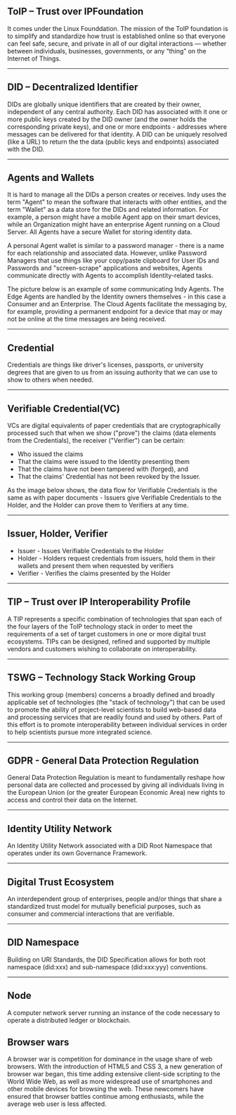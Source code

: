 ## ToIP – Trust over IP​ Foundation

It comes under the Linux Founddation. The mission of the ToIP foundation is to simplify and standardize how trust is established online so that everyone can feel safe, 
secure, and private in all of our digital interactions — whether between individuals, businesses, governments, or any “thing” on the Internet of Things.

***

## DID – Decentralized Identifier

DIDs are globally unique identifiers that are created by their owner, independent of any central authority. Each DID has associated with it one or more public keys created 
by the DID owner (and the owner holds the corresponding private keys), and one or more endpoints - addresses where messages can be delivered for that identity. A DID can 
be uniquely resolved (like a URL) to return the the data (public keys and endpoints) associated with the DID. 


***

## Agents and Wallets

It is hard to manage all the DIDs a person creates or receives. Indy uses the term "Agent" to mean the software that interacts with other entities, and the term "Wallet" as a data store for the DIDs and related information. For example, a person might have a mobile Agent app on their smart devices, while an Organization might have an enterprise Agent running on a Cloud Server. All Agents have a secure Wallet for storing identity data.

A personal Agent wallet is similar to a password manager - there is a name for each relationship and associated data. However, unlike Password Managers that use things 
like your copy/paste clipboard for User IDs and Passwords and "screen-scrape" applications and websites, Agents communicate directly with Agents to accomplish 
Identity-related tasks.

The picture below is an example of some communicating Indy Agents. The Edge Agents are handled by the Identity owners themselves - in this case a Consumer and an 
Enterprise. The Cloud Agents facilitate the messaging by, for example, providing a permanent endpoint for a device that may or may not be online at the time messages are 
being received.


***

## Credential 

Credentials are things like driver's licenses, passports, or university degrees that are given to us from an issuing authority that we can use to show to others when needed. 

***

## Verifiable Credential(VC)

VCs are digital equivalents of paper credentials that are cryptographically processed such that when we show ("prove") the claims (data elements from the Credentials), the 
receiver ("Verifier") can be certain:
- Who issued the claims
- That the claims were issued to the Identity presenting them
- That the claims have not been tampered with (forged), and
- That the claims' Credential has not been revoked by the Issuer.

As the image below shows, the data flow for Verifiable Credentials is the same as with paper documents - Issuers give Verifiable Credentials to the Holder, and the Holder 
can prove them to Verifiers at any time.


***

## Issuer, Holder, Verifier

- Issuer - Issues Verifiable Credentials to the Holder
- Holder - Holders request credentials from issuers, hold them in their wallets and present them when requested by verifiers
- Verifier - Verifies the claims presented by the Holder

***

## TIP – Trust over IP Interoperability Profile​

A TIP represents a specific combination of technologies that span each of the four layers of the ToIP technology stack in order to meet the requirements of a set of target 
customers in one or more digital trust ecosystems. TIPs can be designed, refined and supported by multiple vendors and customers wishing to collaborate on interoperability.

***

## TSWG – Technology Stack Working Group​

This working group (members) concerns a broadly defined and broadly applicable set of technologies (the "stack of technology") that can be used to promote the ability of 
project-level scientists to build web-based data and processing services that are readily found and used by others. Part of this effort is to promote interoperability 
between individual services in order to help scientists pursue more integrated science.

***

## GDPR - General Data Protection Regulation​

General Data Protection Regulation is meant to fundamentally reshape how personal data are collected and processed by giving all individuals living in the European Union 
(or the greater European Economic Area) new rights to access and control their data on the Internet.

***

## Identity Utility Network

An Identity Utility Network associated with a DID Root Namespace that operates under its own Governance Framework.

***

## Digital Trust Ecosystem

An interdependent group of enterprises, people and/or things that share a standardized trust model for mutually beneficial purposes, such as consumer and commercial 
interactions that are verifiable.

***

## DID Namespace

Building on URI Standards, the DID Specification allows for both root namespace (did:xxx) and sub-namespace (did:xxx:yyy) conventions.

***

## Node

A computer network server running an instance of the code necessary to operate a distributed ledger or blockchain. 

## Browser wars

A browser war is competition for dominance in the usage share of web browsers. With the introduction of HTML5 and CSS 3, a new generation of browser war began, this time adding extensive client-side scripting to the World Wide Web, as well as more widespread use of smartphones and other mobile devices for browsing the web. These newcomers have ensured that browser battles continue among enthusiasts, while the average web user is less affected.




